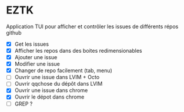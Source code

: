 # EZTK

Application TUI pour afficher et contrôler les issues de différents répos github

- [x] Get les issues
- [x] Afficher les repos dans des boites redimensionables
- [x] Ajouter une issue
- [x] Modifier une issue
- [x] Changer de repo facilement (tab, menu)
- [ ] Ouvrir une issue dans LVIM + Octo
- [ ] Ouvrir qqchose du dépôt dans LVIM
- [x] Ouvrir une issue dans chrome
- [x] Ouvrir le dépot dans chrome
- [ ] GREP ?
